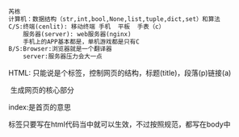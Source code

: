 ```html
芮栋
计算机：数据结构（str,int,bool,None,list,tuple,dict,set）和算法
C/S:终端(cenlit): 移动终端 手机  平板  手表（c）    
    服务器(server): web服务器(nginx)
	手机上的APP基本都是，单机游戏都是只有C
B/S:Browser:浏览器就是一个翻译器    
    server:服务器压力会大一点
```

HTML: 只能说是个标签，控制网页的结构，标题(title)，段落(p)链接(a)

​    生成网页的核心部分

index:是首页的意思

标签只要写在html代码当中就可以生效，不过按照规范，都写在body中



